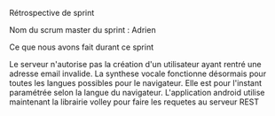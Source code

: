 Rétrospective de sprint

Nom du scrum master du sprint : Adrien

Ce que nous avons fait durant ce sprint

Le serveur n'autorise pas la création d'un utilisateur ayant rentré une adresse email invalide. 
La synthese vocale fonctionne désormais pour toutes les langues possibles pour le navigateur. Elle est pour l'instant paramétrée selon la langue du navigateur.
L'application android utilise maintenant la librairie volley pour faire les requetes au serveur REST
